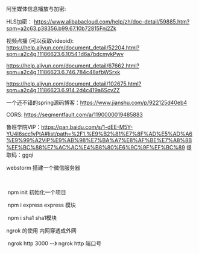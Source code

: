 阿里媒体信息播放与加密:

HLS加密： https://www.alibabacloud.com/help/zh/doc-detail/59885.htm?spm=a2c63.p38356.b99.67.10b72815Fnj2Zk    



视频点播 (可以获取videoid): https://help.aliyun.com/document_detail/52204.html?spm=a2c4g.11186623.6.1054.1d6a7bdcmykPwv



https://help.aliyun.com/document_detail/67662.html?spm=a2c4g.11186623.6.746.784c48afbWSrxk

https://help.aliyun.com/document_detail/102675.html?spm=a2c4g.11186623.6.914.2d4c419a6ScvZZ



一个还不错的spring源码博客：https://www.jianshu.com/p/922125d40eb4

CORS: https://segmentfault.com/a/1190000019485883







鲁班学院VIP：https://pan.baidu.com/s/1-dEE-M5Y-YU4I6scc1yPtA#list/path=%2F1.%E9%B2%81%E7%8F%AD%E5%AD%A6%E9%99%A2VIP%E9%AB%98%E7%BA%A7%E8%AF%BE%E7%A8%8B%EF%BC%88%E7%AC%AC%E4%B8%80%E6%9C%9F%EF%BC%89
 提取码：ggqi







webstorm 搭建一个微信服务器

​	

​	npm init             初始化一个项目

​	npm i express   express 模块

​	npm i sha1        sha1模块



ngrok 的使用  内网穿透成外网

​	ngrok http 3000  --》   ngrok  http  端口号   
























